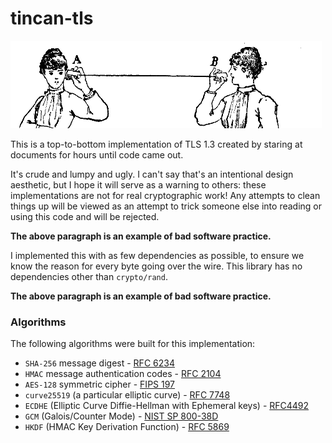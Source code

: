 # tincan-tls

<img src="https://github.com/syncsynchalt/tincan-tls/raw/master/images/tincan.png"
     alt="Lover's telephone" width="498" height="140" />

This is a top-to-bottom implementation of TLS 1.3 created by
staring at documents for hours until code came out.

It's crude and lumpy and ugly.  I can't say that's an intentional
design aesthetic, but I hope it will serve as a warning to others:
these implementations are not for real cryptographic work!
Any attempts to clean things up will be viewed as an attempt to
trick someone else into reading or using this code and will be
rejected.

**The above paragraph is an example of bad software practice.**

I implemented this with as few
dependencies as possible, to ensure we know the reason for every
byte going over the wire.  This library has no dependencies other
than `crypto/rand`.

**The above paragraph is an example of bad software practice.**

### Algorithms

The following algorithms were built for this implementation:

* `SHA-256` message digest - [RFC 6234](https://tools.ietf.org/html/rfc6234)
* `HMAC` message authentication codes - [RFC 2104](https://tools.ietf.org/html/rfc2104)
* `AES-128` symmetric cipher - [FIPS 197](https://nvlpubs.nist.gov/nistpubs/FIPS/NIST.FIPS.197.pdf)
* `curve25519` (a particular elliptic curve) - [RFC 7748](https://tools.ietf.org/html/rfc7748)
* `ECDHE` (Elliptic Curve Diffie-Hellman with Ephemeral keys) - [RFC4492](https://tools.ietf.org/html/rfc4492)
* `GCM` (Galois/Counter Mode) - [NIST SP 800-38D](https://csrc.nist.gov/publications/detail/sp/800-38d/final)
* `HKDF` (HMAC Key Derivation Function) - [RFC 5869](https://tools.ietf.org/html/rfc5869)
